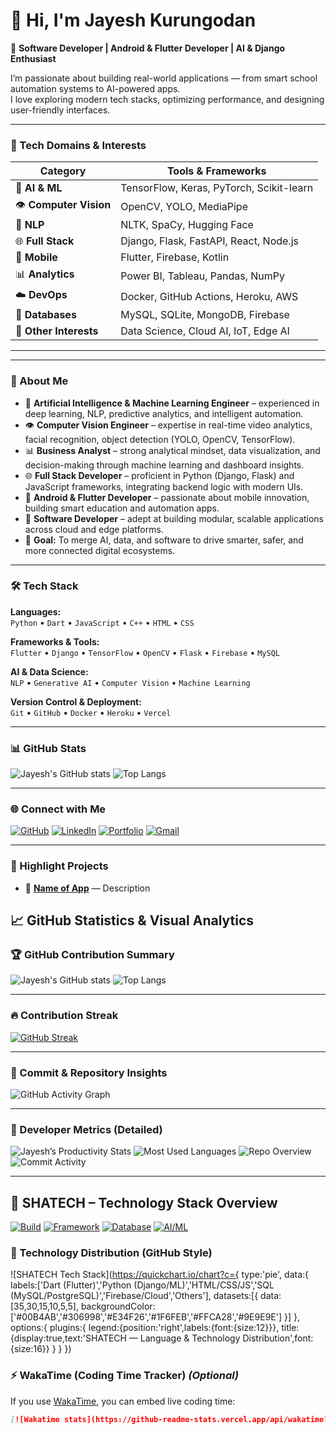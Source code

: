 # 👋 Hi, I'm Jayesh Kurungodan

🚀 **Software Developer | Android & Flutter Developer | AI & Django Enthusiast**

I’m passionate about building real-world applications — from smart school automation systems to AI-powered apps.  
I love exploring modern tech stacks, optimizing performance, and designing user-friendly interfaces.


---

### 🧰 Tech Domains & Interests

| Category | Tools & Frameworks |
|-----------|--------------------|
| 🧠 **AI & ML** | TensorFlow, Keras, PyTorch, Scikit-learn |
| 👁️ **Computer Vision** | OpenCV, YOLO, MediaPipe |
| 💬 **NLP** | NLTK, SpaCy, Hugging Face |
| 🌐 **Full Stack** | Django, Flask, FastAPI, React, Node.js |
| 📱 **Mobile** | Flutter, Firebase, Kotlin |
| 📊 **Analytics** | Power BI, Tableau, Pandas, NumPy |
| ☁️ **DevOps** | Docker, GitHub Actions, Heroku, AWS |
| 🧩 **Databases** | MySQL, SQLite, MongoDB, Firebase |
| 🧠 **Other Interests** | Data Science, Cloud AI, IoT, Edge AI |

---


---

### 💼 About Me
- 🤖 **Artificial Intelligence & Machine Learning Engineer** – experienced in deep learning, NLP, predictive analytics, and intelligent automation.  
- 👁️ **Computer Vision Engineer** – expertise in real-time video analytics, facial recognition, object detection (YOLO, OpenCV, TensorFlow).  
- 📊 **Business Analyst** – strong analytical mindset, data visualization, and decision-making through machine learning and dashboard insights.  
- 🌐 **Full Stack Developer** – proficient in Python (Django, Flask) and JavaScript frameworks, integrating backend logic with modern UIs.  
- 📱 **Android & Flutter Developer** – passionate about mobile innovation, building smart education and automation apps.  
- 💼 **Software Developer** – adept at building modular, scalable applications across cloud and edge platforms.  
- 🎯 **Goal:** To merge AI, data, and software to drive smarter, safer, and more connected digital ecosystems.


---

### 🛠️ Tech Stack

**Languages:**  
`Python` • `Dart` • `JavaScript` • `C++` • `HTML` • `CSS`

**Frameworks & Tools:**  
`Flutter` • `Django` • `TensorFlow` • `OpenCV` • `Flask` • `Firebase` • `MySQL`

**AI & Data Science:**  
`NLP` • `Generative AI` • `Computer Vision` • `Machine Learning`

**Version Control & Deployment:**  
`Git` • `GitHub` • `Docker` • `Heroku` • `Vercel`

---

### 📊 GitHub Stats

![Jayesh's GitHub stats](https://github-readme-stats.vercel.app/api?username=kakkarot23&show_icons=true&theme=tokyonight)
![Top Langs](https://github-readme-stats.vercel.app/api/top-langs/?username=kakkarot23&layout=compact&theme=tokyonight)

---

### 🌐 Connect with Me

[![GitHub](https://img.shields.io/badge/GitHub-100000?style=for-the-badge&logo=github&logoColor=white)](https://github.com/kakkarot23)
[![LinkedIn](https://img.shields.io/badge/LinkedIn-0077B5?style=for-the-badge&logo=linkedin&logoColor=white)]()
[![Portfolio](https://img.shields.io/badge/Portfolio-24292e?style=for-the-badge&logo=About.me&logoColor=white)]()
[![Gmail](https://img.shields.io/badge/Email-D14836?style=for-the-badge&logo=gmail&logoColor=white)](jayeshsharmilakurungodan@gmail.com)

---

### 🧠 Highlight Projects

- 🔹 **[Name of App](URL)** — Description 


## 📈 GitHub Statistics & Visual Analytics

### 🏆 GitHub Contribution Summary
![Jayesh's GitHub stats](https://github-readme-stats.vercel.app/api?username=kakkarot23&show_icons=true&theme=tokyonight)
![Top Langs](https://github-readme-stats.vercel.app/api/top-langs/?username=kakkarot23&layout=compact&theme=tokyonight)

---

### 🔥 Contribution Streak
[![GitHub Streak](https://github-readme-streak-stats.herokuapp.com/?user=kakkarot23&theme=tokyonight)](https://git.io/streak-stats)

---

### 🧩 Commit & Repository Insights
![GitHub Activity Graph](https://github-readme-activity-graph.vercel.app/graph?username=kakkarot23&theme=tokyo-night)

---

### 💬 Developer Metrics (Detailed)
![Jayesh’s Productivity Stats](https://github-profile-summary-cards.vercel.app/api/cards/profile-details?username=kakkarot23&theme=tokyonight)
![Most Used Languages](https://github-profile-summary-cards.vercel.app/api/cards/most-commit-language?username=kakkarot23&theme=tokyonight)
![Repo Overview](https://github-profile-summary-cards.vercel.app/api/cards/repos-per-language?username=kakkarot23&theme=tokyonight)
![Commit Activity](https://github-profile-summary-cards.vercel.app/api/cards/productive-time?username=kakkarot23&theme=tokyonight&utcOffset=5.5)

---

## 🔧 SHATECH – Technology Stack Overview

[![Build](https://img.shields.io/badge/build-passing-brightgreen)](#)
[![Framework](https://img.shields.io/badge/framework-Flutter%20%7C%20Django-blue)](#)
[![Database](https://img.shields.io/badge/database-MySQL%20%7C%20Firebase-yellow)](#)
[![AI/ML](https://img.shields.io/badge/AI/ML-TensorFlow%20%7C%20OpenCV-orange)](#)

### 🧠 Technology Distribution (GitHub Style)

![SHATECH Tech Stack](https://quickchart.io/chart?c={
  type:'pie',
  data:{
    labels:['Dart (Flutter)','Python (Django/ML)','HTML/CSS/JS','SQL (MySQL/PostgreSQL)','Firebase/Cloud','Others'],
    datasets:[{
      data:[35,30,15,10,5,5],
      backgroundColor:['#00B4AB','#306998','#E34F26','#1F6FEB','#FFCA28','#9E9E9E']
    }]
  },
  options:{
    plugins:{
      legend:{position:'right',labels:{font:{size:12}}},
      title:{display:true,text:'SHATECH — Language & Technology Distribution',font:{size:16}}
    }
  }
})






### ⚡ WakaTime (Coding Time Tracker) *(Optional)*

If you use [WakaTime](https://wakatime.com), you can embed live coding time:
```markdown
[![Wakatime stats](https://github-readme-stats.vercel.app/api/wakatime?username=YOUR_WAKATIME_USERNAME&theme=tokyonight)](https://wakatime.com/@YOUR_WAKATIME_USERNAME)

